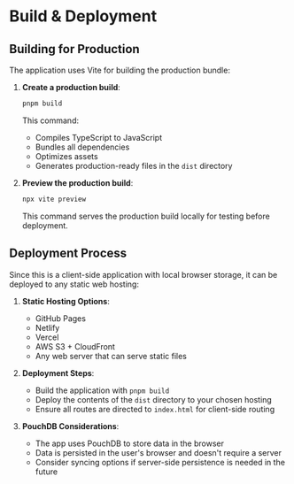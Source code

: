 # Build & Deployment

## Building for Production

The application uses Vite for building the production bundle:

1. **Create a production build**:
   ```bash
   pnpm build
   ```

   This command:
   - Compiles TypeScript to JavaScript
   - Bundles all dependencies
   - Optimizes assets
   - Generates production-ready files in the `dist` directory

2. **Preview the production build**:
   ```bash
   npx vite preview
   ```

   This command serves the production build locally for testing before deployment.

## Deployment Process

Since this is a client-side application with local browser storage, it can be deployed to any static web hosting:

1. **Static Hosting Options**:
   - GitHub Pages
   - Netlify
   - Vercel
   - AWS S3 + CloudFront
   - Any web server that can serve static files

2. **Deployment Steps**:
   - Build the application with `pnpm build`
   - Deploy the contents of the `dist` directory to your chosen hosting
   - Ensure all routes are directed to `index.html` for client-side routing

3. **PouchDB Considerations**:
   - The app uses PouchDB to store data in the browser
   - Data is persisted in the user's browser and doesn't require a server
   - Consider syncing options if server-side persistence is needed in the future